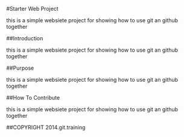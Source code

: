 #Starter Web Project

this is a simple websiete project for showing how to use git an github together

##Introduction

this is a simple websiete project for showing how to use git an github together

##Purpose

this is a simple websiete project for showing how to use git an github together

##How To Contribute

this is a simple websiete project for showing how to use git an github together


##COPYRIGHT
	2014.git.training